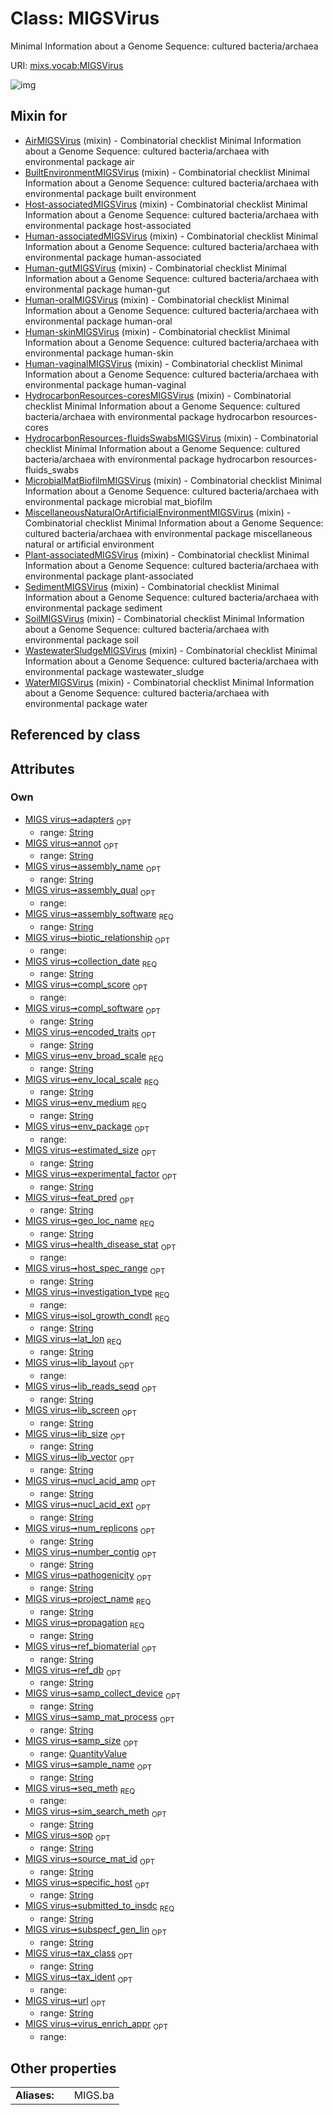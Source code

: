 
# Class: MIGSVirus


Minimal Information about a Genome Sequence: cultured bacteria/archaea

URI: [mixs.vocab:MIGSVirus](https://w3id.org/mixs/vocab/MIGSVirus)


![img](http://yuml.me/diagram/nofunky;dir:TB/class/[QuantityValue],[QuantityValue]<samp_size%200..1-++[MIGSVirus&#124;submitted_to_insdc:string;investigation_type:investigation_type_enum;sample_name:string%20%3F;project_name:string;experimental_factor:string%20%3F;lat_lon:string;geo_loc_name:string;collection_date:string;env_broad_scale:string;env_local_scale:string;env_medium:string;env_package:env_package_enum%20%3F;subspecf_gen_lin:string%20%3F;num_replicons:string%20%3F;estimated_size:string%20%3F;ref_biomaterial:string%20%3F;source_mat_id:string%20%3F;pathogenicity:string%20%3F;biotic_relationship:biotic_relationship_enum%20%3F;specific_host:string%20%3F;host_spec_range:string%20%3F;health_disease_stat:health_disease_stat_enum%20%3F;propagation:string;encoded_traits:string%20%3F;isol_growth_condt:string;samp_collect_device:string%20%3F;samp_mat_process:string%20%3F;virus_enrich_appr:virus_enrich_appr_enum%20%3F;nucl_acid_ext:string%20%3F;nucl_acid_amp:string%20%3F;lib_size:string%20%3F;lib_reads_seqd:string%20%3F;lib_layout:lib_layout_enum%20%3F;lib_vector:string%20%3F;lib_screen:string%20%3F;adapters:string%20%3F;seq_meth:seq_meth_enum;tax_ident:tax_ident_enum%20%3F;assembly_qual:assembly_qual_enum%20%3F;assembly_name:string%20%3F;assembly_software:string;annot:string%20%3F;number_contig:string%20%3F;feat_pred:string%20%3F;ref_db:string%20%3F;sim_search_meth:string%20%3F;tax_class:string%20%3F;compl_score:compl_score_enum%20%3F;compl_software:string%20%3F;url:string%20%3F;sop:string%20%3F],[WaterMIGSVirus]uses%20-.->[MIGSVirus],[WastewaterSludgeMIGSVirus]uses%20-.->[MIGSVirus],[SoilMIGSVirus]uses%20-.->[MIGSVirus],[SedimentMIGSVirus]uses%20-.->[MIGSVirus],[Plant-associatedMIGSVirus]uses%20-.->[MIGSVirus],[MiscellaneousNaturalOrArtificialEnvironmentMIGSVirus]uses%20-.->[MIGSVirus],[MicrobialMatBiofilmMIGSVirus]uses%20-.->[MIGSVirus],[HydrocarbonResources-fluidsSwabsMIGSVirus]uses%20-.->[MIGSVirus],[HydrocarbonResources-coresMIGSVirus]uses%20-.->[MIGSVirus],[Human-vaginalMIGSVirus]uses%20-.->[MIGSVirus],[Human-skinMIGSVirus]uses%20-.->[MIGSVirus],[Human-oralMIGSVirus]uses%20-.->[MIGSVirus],[Human-gutMIGSVirus]uses%20-.->[MIGSVirus],[Human-associatedMIGSVirus]uses%20-.->[MIGSVirus],[Host-associatedMIGSVirus]uses%20-.->[MIGSVirus],[BuiltEnvironmentMIGSVirus]uses%20-.->[MIGSVirus],[AirMIGSVirus]uses%20-.->[MIGSVirus],[WaterMIGSVirus],[WastewaterSludgeMIGSVirus],[SoilMIGSVirus],[SedimentMIGSVirus],[Plant-associatedMIGSVirus],[MiscellaneousNaturalOrArtificialEnvironmentMIGSVirus],[MicrobialMatBiofilmMIGSVirus],[HydrocarbonResources-fluidsSwabsMIGSVirus],[HydrocarbonResources-coresMIGSVirus],[Human-vaginalMIGSVirus],[Human-skinMIGSVirus],[Human-oralMIGSVirus],[Human-gutMIGSVirus],[Human-associatedMIGSVirus],[Host-associatedMIGSVirus],[BuiltEnvironmentMIGSVirus],[AirMIGSVirus])

## Mixin for

 * [AirMIGSVirus](AirMIGSVirus.md) (mixin)  - Combinatorial checklist Minimal Information about a Genome Sequence: cultured bacteria/archaea with environmental package air
 * [BuiltEnvironmentMIGSVirus](BuiltEnvironmentMIGSVirus.md) (mixin)  - Combinatorial checklist Minimal Information about a Genome Sequence: cultured bacteria/archaea with environmental package built environment
 * [Host-associatedMIGSVirus](Host-associatedMIGSVirus.md) (mixin)  - Combinatorial checklist Minimal Information about a Genome Sequence: cultured bacteria/archaea with environmental package host-associated
 * [Human-associatedMIGSVirus](Human-associatedMIGSVirus.md) (mixin)  - Combinatorial checklist Minimal Information about a Genome Sequence: cultured bacteria/archaea with environmental package human-associated
 * [Human-gutMIGSVirus](Human-gutMIGSVirus.md) (mixin)  - Combinatorial checklist Minimal Information about a Genome Sequence: cultured bacteria/archaea with environmental package human-gut
 * [Human-oralMIGSVirus](Human-oralMIGSVirus.md) (mixin)  - Combinatorial checklist Minimal Information about a Genome Sequence: cultured bacteria/archaea with environmental package human-oral
 * [Human-skinMIGSVirus](Human-skinMIGSVirus.md) (mixin)  - Combinatorial checklist Minimal Information about a Genome Sequence: cultured bacteria/archaea with environmental package human-skin
 * [Human-vaginalMIGSVirus](Human-vaginalMIGSVirus.md) (mixin)  - Combinatorial checklist Minimal Information about a Genome Sequence: cultured bacteria/archaea with environmental package human-vaginal
 * [HydrocarbonResources-coresMIGSVirus](HydrocarbonResources-coresMIGSVirus.md) (mixin)  - Combinatorial checklist Minimal Information about a Genome Sequence: cultured bacteria/archaea with environmental package hydrocarbon resources-cores
 * [HydrocarbonResources-fluidsSwabsMIGSVirus](HydrocarbonResources-fluidsSwabsMIGSVirus.md) (mixin)  - Combinatorial checklist Minimal Information about a Genome Sequence: cultured bacteria/archaea with environmental package hydrocarbon resources-fluids_swabs
 * [MicrobialMatBiofilmMIGSVirus](MicrobialMatBiofilmMIGSVirus.md) (mixin)  - Combinatorial checklist Minimal Information about a Genome Sequence: cultured bacteria/archaea with environmental package microbial mat_biofilm
 * [MiscellaneousNaturalOrArtificialEnvironmentMIGSVirus](MiscellaneousNaturalOrArtificialEnvironmentMIGSVirus.md) (mixin)  - Combinatorial checklist Minimal Information about a Genome Sequence: cultured bacteria/archaea with environmental package miscellaneous natural or artificial environment
 * [Plant-associatedMIGSVirus](Plant-associatedMIGSVirus.md) (mixin)  - Combinatorial checklist Minimal Information about a Genome Sequence: cultured bacteria/archaea with environmental package plant-associated
 * [SedimentMIGSVirus](SedimentMIGSVirus.md) (mixin)  - Combinatorial checklist Minimal Information about a Genome Sequence: cultured bacteria/archaea with environmental package sediment
 * [SoilMIGSVirus](SoilMIGSVirus.md) (mixin)  - Combinatorial checklist Minimal Information about a Genome Sequence: cultured bacteria/archaea with environmental package soil
 * [WastewaterSludgeMIGSVirus](WastewaterSludgeMIGSVirus.md) (mixin)  - Combinatorial checklist Minimal Information about a Genome Sequence: cultured bacteria/archaea with environmental package wastewater_sludge
 * [WaterMIGSVirus](WaterMIGSVirus.md) (mixin)  - Combinatorial checklist Minimal Information about a Genome Sequence: cultured bacteria/archaea with environmental package water

## Referenced by class


## Attributes


### Own

 * [MIGS virus➞adapters](MIGS_virus_adapters.md)  <sub>OPT</sub>
     * range: [String](types/String.md)
 * [MIGS virus➞annot](MIGS_virus_annot.md)  <sub>OPT</sub>
     * range: [String](types/String.md)
 * [MIGS virus➞assembly_name](MIGS_virus_assembly_name.md)  <sub>OPT</sub>
     * range: [String](types/String.md)
 * [MIGS virus➞assembly_qual](MIGS_virus_assembly_qual.md)  <sub>OPT</sub>
     * range: 
 * [MIGS virus➞assembly_software](MIGS_virus_assembly_software.md)  <sub>REQ</sub>
     * range: [String](types/String.md)
 * [MIGS virus➞biotic_relationship](MIGS_virus_biotic_relationship.md)  <sub>OPT</sub>
     * range: 
 * [MIGS virus➞collection_date](MIGS_virus_collection_date.md)  <sub>REQ</sub>
     * range: [String](types/String.md)
 * [MIGS virus➞compl_score](MIGS_virus_compl_score.md)  <sub>OPT</sub>
     * range: 
 * [MIGS virus➞compl_software](MIGS_virus_compl_software.md)  <sub>OPT</sub>
     * range: [String](types/String.md)
 * [MIGS virus➞encoded_traits](MIGS_virus_encoded_traits.md)  <sub>OPT</sub>
     * range: [String](types/String.md)
 * [MIGS virus➞env_broad_scale](MIGS_virus_env_broad_scale.md)  <sub>REQ</sub>
     * range: [String](types/String.md)
 * [MIGS virus➞env_local_scale](MIGS_virus_env_local_scale.md)  <sub>REQ</sub>
     * range: [String](types/String.md)
 * [MIGS virus➞env_medium](MIGS_virus_env_medium.md)  <sub>REQ</sub>
     * range: [String](types/String.md)
 * [MIGS virus➞env_package](MIGS_virus_env_package.md)  <sub>OPT</sub>
     * range: 
 * [MIGS virus➞estimated_size](MIGS_virus_estimated_size.md)  <sub>OPT</sub>
     * range: [String](types/String.md)
 * [MIGS virus➞experimental_factor](MIGS_virus_experimental_factor.md)  <sub>OPT</sub>
     * range: [String](types/String.md)
 * [MIGS virus➞feat_pred](MIGS_virus_feat_pred.md)  <sub>OPT</sub>
     * range: [String](types/String.md)
 * [MIGS virus➞geo_loc_name](MIGS_virus_geo_loc_name.md)  <sub>REQ</sub>
     * range: [String](types/String.md)
 * [MIGS virus➞health_disease_stat](MIGS_virus_health_disease_stat.md)  <sub>OPT</sub>
     * range: 
 * [MIGS virus➞host_spec_range](MIGS_virus_host_spec_range.md)  <sub>OPT</sub>
     * range: [String](types/String.md)
 * [MIGS virus➞investigation_type](MIGS_virus_investigation_type.md)  <sub>REQ</sub>
     * range: 
 * [MIGS virus➞isol_growth_condt](MIGS_virus_isol_growth_condt.md)  <sub>REQ</sub>
     * range: [String](types/String.md)
 * [MIGS virus➞lat_lon](MIGS_virus_lat_lon.md)  <sub>REQ</sub>
     * range: [String](types/String.md)
 * [MIGS virus➞lib_layout](MIGS_virus_lib_layout.md)  <sub>OPT</sub>
     * range: 
 * [MIGS virus➞lib_reads_seqd](MIGS_virus_lib_reads_seqd.md)  <sub>OPT</sub>
     * range: [String](types/String.md)
 * [MIGS virus➞lib_screen](MIGS_virus_lib_screen.md)  <sub>OPT</sub>
     * range: [String](types/String.md)
 * [MIGS virus➞lib_size](MIGS_virus_lib_size.md)  <sub>OPT</sub>
     * range: [String](types/String.md)
 * [MIGS virus➞lib_vector](MIGS_virus_lib_vector.md)  <sub>OPT</sub>
     * range: [String](types/String.md)
 * [MIGS virus➞nucl_acid_amp](MIGS_virus_nucl_acid_amp.md)  <sub>OPT</sub>
     * range: [String](types/String.md)
 * [MIGS virus➞nucl_acid_ext](MIGS_virus_nucl_acid_ext.md)  <sub>OPT</sub>
     * range: [String](types/String.md)
 * [MIGS virus➞num_replicons](MIGS_virus_num_replicons.md)  <sub>OPT</sub>
     * range: [String](types/String.md)
 * [MIGS virus➞number_contig](MIGS_virus_number_contig.md)  <sub>OPT</sub>
     * range: [String](types/String.md)
 * [MIGS virus➞pathogenicity](MIGS_virus_pathogenicity.md)  <sub>OPT</sub>
     * range: [String](types/String.md)
 * [MIGS virus➞project_name](MIGS_virus_project_name.md)  <sub>REQ</sub>
     * range: [String](types/String.md)
 * [MIGS virus➞propagation](MIGS_virus_propagation.md)  <sub>REQ</sub>
     * range: [String](types/String.md)
 * [MIGS virus➞ref_biomaterial](MIGS_virus_ref_biomaterial.md)  <sub>OPT</sub>
     * range: [String](types/String.md)
 * [MIGS virus➞ref_db](MIGS_virus_ref_db.md)  <sub>OPT</sub>
     * range: [String](types/String.md)
 * [MIGS virus➞samp_collect_device](MIGS_virus_samp_collect_device.md)  <sub>OPT</sub>
     * range: [String](types/String.md)
 * [MIGS virus➞samp_mat_process](MIGS_virus_samp_mat_process.md)  <sub>OPT</sub>
     * range: [String](types/String.md)
 * [MIGS virus➞samp_size](MIGS_virus_samp_size.md)  <sub>OPT</sub>
     * range: [QuantityValue](QuantityValue.md)
 * [MIGS virus➞sample_name](MIGS_virus_sample_name.md)  <sub>OPT</sub>
     * range: [String](types/String.md)
 * [MIGS virus➞seq_meth](MIGS_virus_seq_meth.md)  <sub>REQ</sub>
     * range: 
 * [MIGS virus➞sim_search_meth](MIGS_virus_sim_search_meth.md)  <sub>OPT</sub>
     * range: [String](types/String.md)
 * [MIGS virus➞sop](MIGS_virus_sop.md)  <sub>OPT</sub>
     * range: [String](types/String.md)
 * [MIGS virus➞source_mat_id](MIGS_virus_source_mat_id.md)  <sub>OPT</sub>
     * range: [String](types/String.md)
 * [MIGS virus➞specific_host](MIGS_virus_specific_host.md)  <sub>OPT</sub>
     * range: [String](types/String.md)
 * [MIGS virus➞submitted_to_insdc](MIGS_virus_submitted_to_insdc.md)  <sub>REQ</sub>
     * range: [String](types/String.md)
 * [MIGS virus➞subspecf_gen_lin](MIGS_virus_subspecf_gen_lin.md)  <sub>OPT</sub>
     * range: [String](types/String.md)
 * [MIGS virus➞tax_class](MIGS_virus_tax_class.md)  <sub>OPT</sub>
     * range: [String](types/String.md)
 * [MIGS virus➞tax_ident](MIGS_virus_tax_ident.md)  <sub>OPT</sub>
     * range: 
 * [MIGS virus➞url](MIGS_virus_url.md)  <sub>OPT</sub>
     * range: [String](types/String.md)
 * [MIGS virus➞virus_enrich_appr](MIGS_virus_virus_enrich_appr.md)  <sub>OPT</sub>
     * range: 

## Other properties

|  |  |  |
| --- | --- | --- |
| **Aliases:** | | MIGS.ba |

